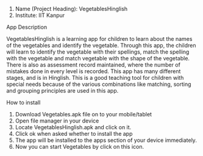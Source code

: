 1. Name (Project Heading): VegetablesHinglish
2. Institute: IIT Kanpur

App Description

VegetablesHinglish is a learning app for children to learn about the names of the vegetables and identify the vegetable. Through this app, the children will learn to identify the vegetable with their spellings, match the spelling with the vegetable and match vegetable with the shape of the vegetable. There is also as assessment record maintained, where the number of mistakes done in every level is recorded. This app has many different stages, and is in Hinglish. This is a good teaching tool for children with special needs because of the various combinations like matching, sorting and grouping principles are used in this app.

How to install

1. Download Vegetables.apk file on to your mobile/tablet
2. Open file manager in your device
3. Locate VegetablesHinglish.apk and click on it.
4. Click ok when asked whether to install the app
5. The app will be installed to the apps section of your device immediately.
6. Now you can start Vegetables by click on this icon.
